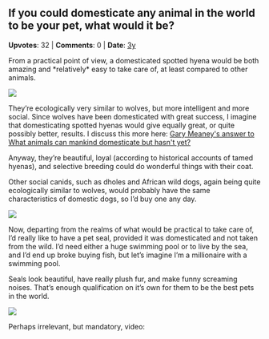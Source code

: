 ## If you could domesticate any animal in the world to be your pet, what would it be?
    
**Upvotes**: 32 | **Comments**: 0 | **Date**: [3y](https://www.quora.com/If-you-could-domesticate-any-animal-in-the-world-to-be-your-pet-what-would-it-be/answer/Gary-Meaney)

From a practical point of view, a domesticated spotted hyena would be both amazing and \*relatively\* easy to take care of, at least compared to other animals.

![](https://qph.fs.quoracdn.net/main-qimg-acf35602aeffe5667328e97944a69077-lq)

They’re ecologically very similar to wolves, but more intelligent and more social. Since wolves have been domesticated with great success, I imagine that domesticating spotted hyenas would give equally great, or quite possibly better, results. I discuss this more here: [Gary Meaney's answer to What animals can mankind domesticate but hasn't yet?](https://www.quora.com/What-animals-can-mankind-domesticate-but-hasnt-yet/answer/Gary-Meaney "www.quora.com")

Anyway, they’re beautiful, loyal (according to historical accounts of tamed hyenas), and selective breeding could do wonderful things with their coat.

Other social canids, such as dholes and African wild dogs, again being quite ecologically similar to wolves, would probably have the same characteristics of domestic dogs, so I’d buy one any day.

![](https://qph.fs.quoracdn.net/main-qimg-4329da6c229fa39af21666ed4146cd72-lq)

Now, departing from the realms of what would be practical to take care of, I’d really like to have a pet seal, provided it was domesticated and not taken from the wild. I’d need either a huge swimming pool or to live by the sea, and I’d end up broke buying fish, but let’s imagine I’m a millionaire with a swimming pool.

Seals look beautiful, have really plush fur, and make funny screaming noises. That’s enough qualification on it’s own for them to be the best pets in the world.

![](https://qph.fs.quoracdn.net/main-qimg-b64337d4c81232b93ac1ced208ed6fb6-pjlq)

Perhaps irrelevant, but mandatory, video:

